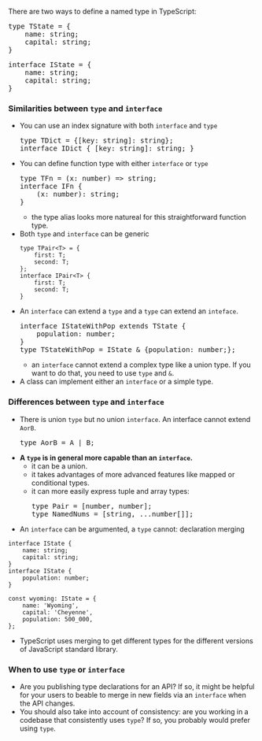 There are two ways to define a named type in TypeScript:
<pre>
type TState = {
    name: string;
    capital: string;
}
</pre>

<pre>
interface IState = {
    name: string;
    capital: string;
}
</pre>

### Similarities between `type` and `interface`
* You can use an index signature with both `interface` and `type`
  <pre>
  type TDict = {[key: string]: string};
  interface IDict { [key: string]: string; }
  </pre>
* You can define function type with either `interface` or `type`
  <pre>
  type TFn = (x: number) => string;
  interface IFn {
      (x: number): string;
  }
  </pre>
  * the type alias looks more natureal for this straightforward function type.
* Both `type` and `interface` can be generic
  ```
  type TPair<T> = {
      first: T;
      second: T;
  };
  interface IPair<T> {
      first: T;
      second: T;
  }
  ```
* An `interface` can extend a `type` and a `type` can extend an `inteface`.
  <pre>
  interface IStateWithPop extends TState {
      population: number;
  }
  type TStateWithPop = IState & {population: number;};
  </pre>
  * an `interface` cannot extend a complex type like a union type. If you want to do that, you need to use `type` and `&`.
* A class can implement either an `interface` or a simple type.

### Differences between `type` and `interface`
* There is union `type` but no union `interface`. An interface cannot extend `AorB`.
  <pre>
  type AorB = A | B;
  </pre>
* **A `type` is in general more capable than an `interface`.**
  * it can be a union.
  * it takes advantages of more advanced features like mapped or conditional types.
  * it can more easily express tuple and array types:
    <pre>
    type Pair = [number, number];
    type NamedNums = [string, ...number[]];
    </pre>
* An `interface` can be argumented, a `type` cannot: declaration merging

```
interface IState {
    name: string;
    capital: string;
}
interface IState {
    population: number;
}

const wyoming: IState = {
    name: 'Wyoming',
    capital: 'Cheyenne',
    population: 500_000,
};
```

* TypeScript uses merging to get different types for the different versions of JavaScript standard library.

### When to use `type` or `interface`
* Are you publishing type declarations for an API? If so, it might be helpful for your users to beable to merge in new fields via an `interface` when the API changes.
* You should also take into account of consistency: are you working in a codebase that consistently uses `type`? If so, you probably would prefer using `type`.